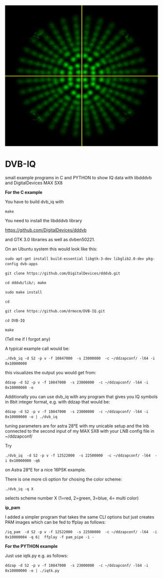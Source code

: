 ![256APSK](/screenshot/IQ-Screenshot000.png) 

# DVB-IQ
small example programs in C and PYTHON to show IQ data with libdddvb and 
DigitalDevices MAX SX8

**For the C example**

You have to build dvb_iq with

`make` 

You need to install the libdddvb library 

https://github.com/DigitalDevices/dddvb

and GTK 3.0 libraries as well as dvben50221.


On an Ubuntu system this would look like this:

`sudo apt-get install build-essential libgtk-3-dev libglib2.0-dev pkg-config dvb-apps` 

`git clone https://github.com/DigitalDevices/dddvb.git` 

`cd dddvb/lib/; make` 

`sudo make install` 

`cd`

`git clone https://github.com/drmocm/DVB-IQ.git` 

`cd DVB-IQ` 

`make` 


(Tell me if I forgot any)

A typical example call would be:

`./dvb_iq -d S2 -p v -f 10847000  -s 23000000  -c ~/ddzapconf/ -l64 -i 0x10000000` 

this visualizes the output you would get from: 

`ddzap -d S2 -p v -f 10847000  -s 23000000  -c ~/ddzapconf/ -l64 -i 0x10000000 -o` 

Additionally you can use dvb_iq with any program that gives you IQ symbols in
8bit integer format, e.g. with ddzap that would be:

`ddzap -d S2 -p v -f 10847000  -s 23000000  -c ~/ddzapconf/ -l64 -i 0x10000000 -o | ./dvb_iq` 


tuning parameters are for astra 28°E with my unicable setup and the lnb 
connected to the second input of my MAX SX8 with your LNB config file in
~/ddzapconf/

Try 

`./dvb_iq  -d S2 -p v -f 12522000  -s 22500000  -c ~/ddzapconf/ -l64  -i 0x10000000 -q6` 

on Astra 28°E for a nice 16PSK example.

There is one more cli option for chosing the color scheme:

`./dvb_iq -q X`

selects scheme number X (1=red, 2=green, 3=blue, 4= multi color)

**ip_pam**

I added a simpler program that takes the same CLI options but just creates 
PAM images which can be fed to ffplay as follows:

`/iq_pam  -d S2 -p v -f 12522000  -s 22500000  -c ~/ddzapconf/ -l64  -i 0x10000004 -q 6|  ffplay -f pam_pipe -i -`


**For the PYTHON example**

Just use iqtk.py e.g. as follows:

`ddzap -d S2 -p v -f 10847000  -s 23000000  -c ~/ddzapconf/ -l64 -i 0x10000000 -o | ./iqtk.py` 


